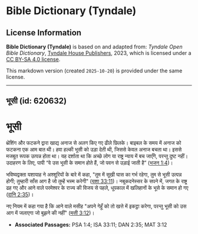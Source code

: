 # Bible Dictionary (Tyndale)

## License Information

**Bible Dictionary (Tyndale)** is based on and adapted from: _Tyndale Open Bible Dictionary_, [Tyndale House Publishers](https://tyndaleopenresources.com/), 2023, which is licensed under a [CC BY-SA 4.0 license](https://creativecommons.org/licenses/by-sa/4.0/legalcode.en).

This markdown version (created `2025-10-20`) is provided under the same license.



--------------------------------

## भूसी (id: 620632)

भूसी
====

थ्रेशिंग और फटकने द्वारा खाद्य अनाज से अलग किए गए ढीले छिलके। बाइबल के समय में अनाज को फटकना एक आम बात थी। हवा हल्की भूसी को उड़ा देती थी, जिससे केवल अनाज बचता था। इससे मजबूत रूपक उत्पन्न होता था। यह दर्शाता था कि अच्छे लोग या राष्ट्र न्याय में बच जाएँगे, परन्तु दुष्ट नहीं। उदाहरण के लिए, पापी “वे उस भूसी के समान होते हैं, जो पवन से उड़ाई जाती है” ([भजन 1:4](https://ref.ly/Ps1:4))।

भविष्यद्वक्ता यशायाह ने अश्शूरियों के बारे में कहा, "तुम में सूखी घास का गर्भ रहेगा, तुम से भूसी उत्पन्न होगी; तुम्हारी साँस आग है जो तुम्हें भस्म करेगी" ([यशा 33:11](https://ref.ly/Isa33:11))। नबूकदनेस्सर के सपने में, जगत के राष्ट्र ढह गए और आने वाले परमेश्वर के राज्य की विजय से पहले, धूपकाल में खलिहानों के भूसे के समान हो गए ([दानि 2:35](https://ref.ly/Dan2:35))।

नए नियम में कहा गया है कि आने वाले मसीह "अपने गेहूँ को तो खत्ते में इकट्ठा करेगा, परन्तु भूसी को उस आग में जलाएगा जो बुझने की नहीं" ([मत्ती 3:12](https://ref.ly/Matt3:12))।

* **Associated Passages:** PSA 1:4; ISA 33:11; DAN 2:35; MAT 3:12

